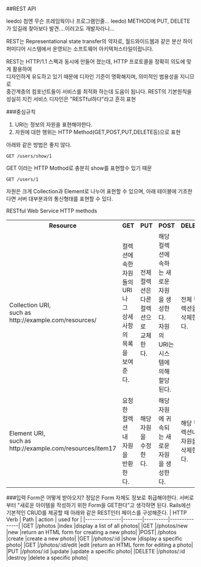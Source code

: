 ##REST API

leedo) 첨엔 무슨 프레임웍이나 프로그램인줄...
leedo) METHOD에 PUT, DELETE가 있길래 찾아보다 발견....이러고도 개발자라니...

REST는  Representational state transfer의 약자로, 월드와이드웹과 같은 분산 하이퍼미디어 시스템에서 운영되는 소프트웨어 아키텍처스타일이랍니다.

REST는 HTTP/1.1 스펙과 동시에 만들어 졌는데, HTTP 프로토콜을 정확히 의도에 맞게 활용하여  
디자인하게 유도하고 있기 때문에 디자인 기준이 명확해지며, 의미적인 범용성을 지니므로  
중간계층의 컴포넌트들이 서비스를 최적화 하는데 도음이 됩니다.
REST의 기본원칙을 성실히 지킨 서비스 디자인은 "RESTful하다"라고 흔히 표현

###중심규칙
1. URI는 정보의 자원을 표현해야한다.
2. 자원에 대한 행위는  HTTP Method(GET,POST,PUT,DELETE등)으로 표현

아래와 같은 방법은 좋지 않다.
```
GET /users/show/1
```
GET 이라는  HTTP Mothod로 충분히 show를 표현할수 있기 때문
```
GET /users/1
```


자원은 크게 Collection과 Element로 나누어 표현할 수 있으며,
아래 테이블에 기초한다면 서버 대부분과의 통신형태를 표현할 수 있다.

RESTful Web Service HTTP methods  

<table>
<tr>
<th>Resource</th>
<th>GET</th>
<th>PUT</th>
<th>POST</th>
<th>DELETE</th>
</tr>
<tr>
<td>Collection URI,<br> such as http://example.com/resources/</td>
<td>컬렉션에 속한 자원들의 URI나 그 상세사항의 목록을 보여준다.</td>
<td>전체 컬렉션은 다른 컬렉션으로 교체한다.</td>
<td>해당 컬렉션에 속하는 새로운 자원을 생성한다.<br>자원의 URI는 시스템에 의해 할당된다.</td>
<td>전체 컬렉션을 삭제한다.</td>
</tr>
<tr>
<td>Element URI,<br> such as http://example.com/resources/item17</td>
<td>요청한 컬렉션 내 자원을 반환한다.</td>
<td>해당 자원을 수정한다.</td>
<td>해당 자원에 귀속되는 새로운 자원을 생성한다.</td>
<td>해당 컬렉션내 자원을 삭제한다.</td>
</tr>
</table>


###입력 Form은 어떻게 받아오지?
정답은 Form 자체도 정보로 취급해야한다.
서버로부터 "새로운 아이템을 작성하기 위한 Form을 GET한다"고 생각하면 된다.
Rails에선 기본적인 CRUD를 제공할 때 아래와 같은 REST인터 페이스를 구성해준다.
|	HTTP Verb	|	Path |	action	|	used for	|
|---------------|--------|----------|---------------|
|GET	|/photos	|index	|display a list of all photos|
|GET	|/photos/new	|new	|return an HTML form for creating a new photo|
|POST|	/photos	|create	|create a new photo|
|GET	|/photos/:id	|show	|display a specific photo|
|GET	|/photos/:id/edit	|edit	|return an HTML form for editing a photo|
|PUT	|/photos/:id	|update	|update a specific photo|
|DELETE	|/photos/:id	|destroy	|delete a specific photo|
